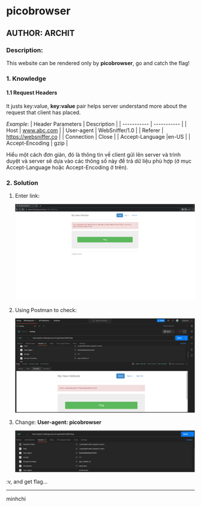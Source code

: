 # picobrowser
## AUTHOR: ARCHIT

### Description:
This website can be rendered only by **picobrowser**, go and catch the flag!

### 1. Knowledge
#### 1.1 Request Headers
It justs key:value, **key:value** pair helps server understand more about the request that client has placed.

_Example_: 
| Header Parameters     | Description |
| ----------- | ----------- |
| Host      | www.abc.com       |
| User-agent   | WebSniffer/1.0  |
| Referer | https://websniffer.co |
| Connection | Close |
| Accept-Language |en-US |
| Accept-Encoding | gzip |

Hiểu một cách đơn giản, đó là thông tin về client gửi lên server và trình duyệt và server sẽ dựa vào các thông số này để trả dữ liệu phù hợp (ở mục Accept-Language hoặc Accept-Encoding ở trên).

### 2. Solution
1. Enter link:

    ![Alt text](./images/picobrowser_1.PNG)

2. Using Postman to check:

    ![Alt text](./images/picobrowser_2.PNG)

3. Change: **User-agent: picobrowser**

    ![Alt text](./images/picobrowser_3.PNG)

:v, and get flag...

---

minhchi